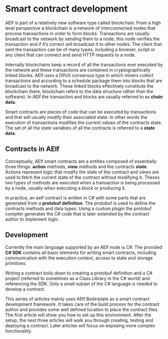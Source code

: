 # Smart contract development

AElf is part of a relatively new software type called blockchain. From a high level perspective a blockchain is a network of interconnected nodes that process transactions in order to form blocks. Transactions are usually broadcast to the network by sending them to a node; this node verifies the transaction and if it’s correct will broadcast it to other nodes. The client that sent the transaction can be of many types, including a browser, script or any client that can connect and send HTTP requests to a node.

Internally blockchains keep a record of all the transactions ever executed by the network and these transactions are contained in cryptographically linked blocks. AElf uses a DPoS consensus type in which miners collect transactions and according to a schedule package them into blocks that are broadcast to the network. These linked blocks effectively constitute the blockchain \(here, blockchain refers to the data structure rather than the software\). In AElf the transaction and blocks are usually referred to as **chain data**.

Smart contracts are pieces of code that can be executed by transactions and that will usually modify their associated state. In other words the execution of transactions modifies the current values of the contracts state. The set of all the state variables of all the contracts is referred to a **state data**.

## Contracts in AElf

Conceptually, AElf smart contracts are a entities composed of essentially three things: **action** methods, **view** methods and the contracts **state**. Actions represent logic that modify the state of the contract and views are used to fetch the current state of the contract without modifying it. Theses two types of methods are executed when a transaction is being processed by a node, usually when executing a block or producing it.

In practice, an aelf contract is written in C\# with some parts that are generated from a **protobuf definition**. The protobuf is used to define the contracts methods and data types. Using a custom plugin the protobuf compiler generates the C\# code that is later extended by the contract author to implement logic.

## Development

Currently the main language supported by an AElf node is C\#. The provided **C\# SDK** contains all basic elements for writing smart contracts, including communication with the execution context, access to state and storage primitives.

Writing a contract boils down to creating a protobuf definition and a C\# project \(referred to sometimes as a Class Library in the C\# world\) and referencing the SDK. Only a small subset of the C\# language is needed to develop a contract.

This series of articles mainly uses AElf Boilerplate as a smart contract development framework. It takes care of the build process for the contract author and provides some well defined location to place the contract files. The first article will show you how to set up this environment. After the setup, the next three articles will walk you through creating, testing and deploying a contract. Later articles will focus on exposing more complex functionality.

